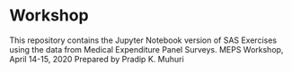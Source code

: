 # Workshop

This repository contains the Jupyter Notebook version of SAS Exercises using the data from Medical Expenditure Panel Surveys.
MEPS Workshop, April 14-15, 2020
Prepared by Pradip K. Muhuri

